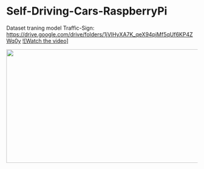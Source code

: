 # Self-Driving-Cars-RaspberryPi
Dataset traning model Traffic-Sign: https://drive.google.com/drive/folders/1jVlHyXA7K_qeX94pjMf5qUf6KP4ZWq0y
[![Watch the video]]([https://www.youtube.com/embed/APOPm01BVrk](https://www.youtube.com/watch?v=EeG5gKwpgBk))

[<img src="https://img.youtube.com/vi/APOPm01BVrk/hqdefault.jpg" width="600" height="300"
/>]([https://www.youtube.com/embed/APOPm01BVrk](https://www.youtube.com/watch?v=EeG5gKwpgBk))
